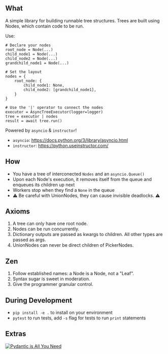 ## What ##
A simple library for building runnable tree structures. Trees are built using Nodes, which
contain code to be run.

Use:

```
# Declare your nodes
root_node = Node(...)
child_node1 = Node(...)
child_node2 = Node(...)
grandchild_node1 = Node(...)

# Set the layout
nodes = {
    root_node: {
        child_node1: None,
        child_node2: [grandchild_node1],
    }
}

# Use the '|' operator to connect the nodes
executor = AsyncTreeExecutor(logger=logger)
tree = executor | nodes
result = await tree.run()
```

Powered by `asyncio` & `instructor`!

- `asyncio`: https://docs.python.org/3/library/asyncio.html
- `instructor`: https://python.useinstructor.com/

## How ##
- You have a tree of interconected `Nodes` and an `asyncio.Queue()`
- Upon each Node's execution, it removes itself from the queue and enqueues its children up next
- Workers stop when they find a `None` in the queue
- ⚠️ Be careful with UnionNodes, they can cause invisible deadlocks. ⚠️

## Axioms ##
1) A tree can only have one root node.
2) Nodes can be run concurrently.
3) Dictionary outputs are passed as kwargs to children. All other types are passed as args.
4) UnionNodes can never be direct children of PickerNodes.

## Zen ##
1. Follow established names: a Node is a Node, not a "Leaf".
2. Syntax sugar is sweet in moderation.
3. Give the programmer granular control.

## During Development ##
- `pip install -e .` to install on your environment
- `pytest` to run tests, add `-s` flag for tests to run `print` statements

## Extras ##
[![Pydantic is All You Need](https://i3.ytimg.com/vi/yj-wSRJwrrc/hqdefault.jpg)](https://www.youtube.com/embed/yj-wSRJwrrc)

